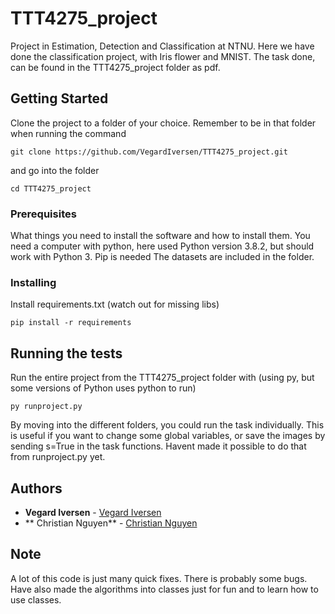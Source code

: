 # TTT4275_project
Project in Estimation, Detection and Classification at NTNU. Here we have done the classification project, with Iris flower and MNIST.
The task done, can be found in the TTT4275_project folder as pdf.

## Getting Started

Clone the project to a folder of your choice. Remember to be in that folder when running the command
```
git clone https://github.com/VegardIversen/TTT4275_project.git
```
and go into the folder
```
cd TTT4275_project
```

### Prerequisites

What things you need to install the software and how to install them.
You need a computer with python, here used Python version 3.8.2, but should work with Python 3.
Pip is needed
The datasets are included in the folder.




### Installing



Install requirements.txt (watch out for missing libs)
```
pip install -r requirements
```


## Running the tests

Run the entire project from the TTT4275_project folder with (using py, but some versions of Python uses python to run)

```
py runproject.py
```

By moving into the different folders, you could run the task individually. This is useful if you want to change some global variables, or save the images by sending s=True in the task functions. Havent made it possible to do that from runproject.py yet. 



## Authors

* **Vegard Iversen** - [Vegard Iversen](https://github.com/VegardIversen)
*  ** Christian Nguyen** - [Christian Nguyen](https://github.com/christng98)

## Note
A lot of this code is just many quick fixes. There is probably some bugs. 
Have also made the algorithms into classes just for fun and to learn how to use classes. 
